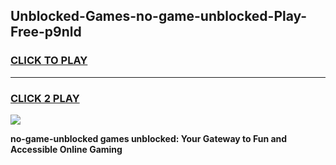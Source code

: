 
## Unblocked-Games-no-game-unblocked-Play-Free-p9nld
<h3>
<a href="https://premium76.site?title=no-game-unblocked&ref=18A">CLICK TO PLAY</a></h3>
<hr>

<h3>
<a href="https://premium76.site?title=no-game-unblocked&ref=18A">CLICK 2 PLAY</a>
  
</h3>

<a href="https://premium76.site?title=no-game-unblocked&ref=18A"><img src="https://clearcache.store/games.png"></a>


**no-game-unblocked games unblocked: Your Gateway to Fun and Accessible Online Gaming**
